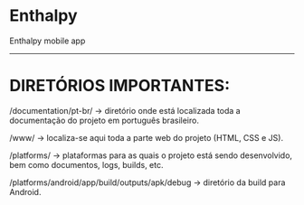 # Enthalpy

Enthalpy mobile app

--------

# DIRETÓRIOS IMPORTANTES:

/documentation/pt-br/ -> diretório onde está localizada toda a documentação do projeto em português brasileiro.

/www/ -> localiza-se aqui toda a parte web do projeto (HTML, CSS e JS).

/platforms/ -> plataformas para as quais o projeto está sendo desenvolvido, bem como documentos, logs, builds, etc.

/platforms/android/app/build/outputs/apk/debug -> diretório da build para Android.